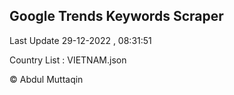 

## Google Trends Keywords Scraper 
 
Last Update 29-12-2022 , 08:31:51

Country List :
VIETNAM.json



© Abdul Muttaqin 
